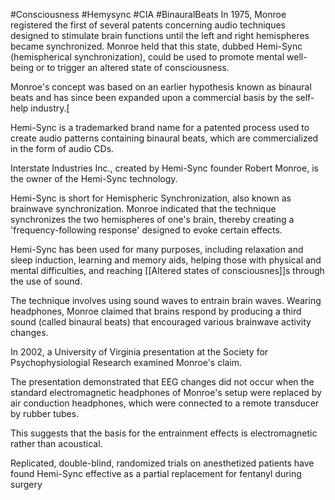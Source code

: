 #Consciousness  #Hemysync #CIA #BinauralBeats 
In 1975, Monroe registered the first of several patents  concerning audio techniques designed to stimulate brain functions until the left and right hemispheres became synchronized. Monroe held that this state, dubbed Hemi-Sync (hemispherical synchronization), could be used to promote mental well-being or to trigger an altered state of consciousness. 

Monroe's concept was based on an earlier hypothesis known as binaural beats and has since been expanded upon a commercial basis by the self-help industry.[

Hemi-Sync is a trademarked brand name for a patented process used to create audio patterns containing binaural beats, which are commercialized in the form of audio CDs. 

Interstate Industries Inc., created by Hemi-Sync founder Robert Monroe, is the owner of the Hemi-Sync technology.

Hemi-Sync is short for Hemispheric Synchronization, also known as brainwave synchronization. Monroe indicated that the technique synchronizes the two hemispheres of one's brain, thereby creating a 'frequency-following response' designed to evoke certain effects. 

Hemi-Sync has been used for many purposes, including relaxation and sleep induction, learning and memory aids, helping those with physical and mental difficulties, and reaching [[Altered states of consciousnes]]s through the use of sound.

The technique involves using sound waves to entrain brain waves. Wearing headphones, Monroe claimed that brains respond by producing a third sound (called binaural beats) that encouraged various brainwave activity changes. 

In 2002, a University of Virginia presentation at the Society for Psychophysiologial Research examined Monroe's claim. 

The presentation demonstrated that EEG changes did not occur when the standard electromagnetic headphones of Monroe's setup were replaced by air conduction headphones, which were connected to a remote transducer by rubber tubes. 

This suggests that the basis for the entrainment effects is electromagnetic rather than acoustical.

Replicated, double-blind, randomized trials on anesthetized patients have found Hemi-Sync effective as a partial replacement for fentanyl during surgery